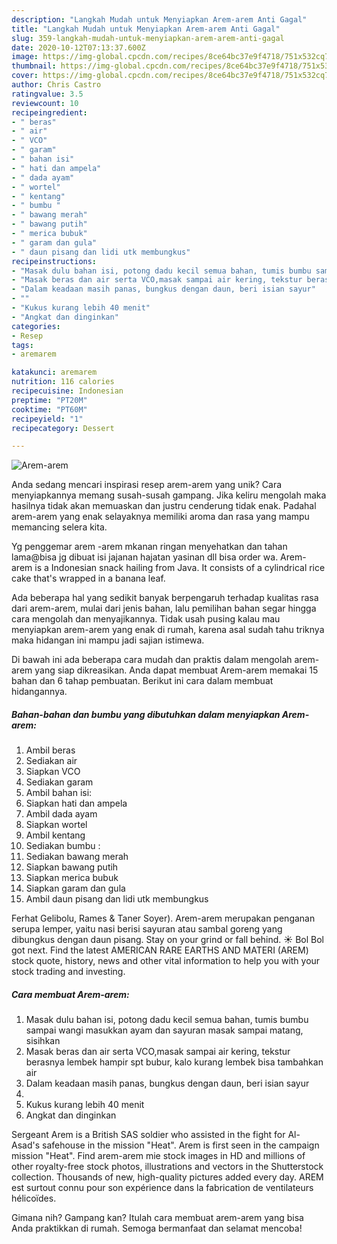 ```yaml
---
description: "Langkah Mudah untuk Menyiapkan Arem-arem Anti Gagal"
title: "Langkah Mudah untuk Menyiapkan Arem-arem Anti Gagal"
slug: 359-langkah-mudah-untuk-menyiapkan-arem-arem-anti-gagal
date: 2020-10-12T07:13:37.600Z
image: https://img-global.cpcdn.com/recipes/8ce64bc37e9f4718/751x532cq70/arem-arem-foto-resep-utama.jpg
thumbnail: https://img-global.cpcdn.com/recipes/8ce64bc37e9f4718/751x532cq70/arem-arem-foto-resep-utama.jpg
cover: https://img-global.cpcdn.com/recipes/8ce64bc37e9f4718/751x532cq70/arem-arem-foto-resep-utama.jpg
author: Chris Castro
ratingvalue: 3.5
reviewcount: 10
recipeingredient:
- " beras"
- " air"
- " VCO"
- " garam"
- " bahan isi"
- " hati dan ampela"
- " dada ayam"
- " wortel"
- " kentang"
- " bumbu "
- " bawang merah"
- " bawang putih"
- " merica bubuk"
- " garam dan gula"
- " daun pisang dan lidi utk membungkus"
recipeinstructions:
- "Masak dulu bahan isi, potong dadu kecil semua bahan, tumis bumbu sampai wangi masukkan ayam dan sayuran masak sampai matang, sisihkan"
- "Masak beras dan air serta VCO,masak sampai air kering, tekstur berasnya lembek hampir spt bubur, kalo kurang lembek bisa tambahkan air"
- "Dalam keadaan masih panas, bungkus dengan daun, beri isian sayur"
- ""
- "Kukus kurang lebih 40 menit"
- "Angkat dan dinginkan"
categories:
- Resep
tags:
- aremarem

katakunci: aremarem 
nutrition: 116 calories
recipecuisine: Indonesian
preptime: "PT20M"
cooktime: "PT60M"
recipeyield: "1"
recipecategory: Dessert

---
```



![Arem-arem](https://img-global.cpcdn.com/recipes/8ce64bc37e9f4718/751x532cq70/arem-arem-foto-resep-utama.jpg)

Anda sedang mencari inspirasi resep arem-arem yang unik? Cara menyiapkannya memang susah-susah gampang. Jika keliru mengolah maka hasilnya tidak akan memuaskan dan justru cenderung tidak enak. Padahal arem-arem yang enak selayaknya memiliki aroma dan rasa yang mampu memancing selera kita.

Yg penggemar arem -arem mkanan ringan menyehatkan dan tahan lama@bisa jg dibuat isi jajanan hajatan yasinan dll bisa order wa. Arem-arem is a Indonesian snack hailing from Java. It consists of a cylindrical rice cake that&#39;s wrapped in a banana leaf.

Ada beberapa hal yang sedikit banyak berpengaruh terhadap kualitas rasa dari arem-arem, mulai dari jenis bahan, lalu pemilihan bahan segar hingga cara mengolah dan menyajikannya. Tidak usah pusing kalau mau menyiapkan arem-arem yang enak di rumah, karena asal sudah tahu triknya maka hidangan ini mampu jadi sajian istimewa.


Di bawah ini ada beberapa cara mudah dan praktis dalam mengolah arem-arem yang siap dikreasikan. Anda dapat membuat Arem-arem memakai 15 bahan dan 6 tahap pembuatan. Berikut ini cara dalam membuat hidangannya.

<!--inarticleads1-->

##### Bahan-bahan dan bumbu yang dibutuhkan dalam menyiapkan Arem-arem:

1. Ambil  beras
1. Sediakan  air
1. Siapkan  VCO
1. Sediakan  garam
1. Ambil  bahan isi:
1. Siapkan  hati dan ampela
1. Ambil  dada ayam
1. Siapkan  wortel
1. Ambil  kentang
1. Sediakan  bumbu :
1. Sediakan  bawang merah
1. Siapkan  bawang putih
1. Siapkan  merica bubuk
1. Siapkan  garam dan gula
1. Ambil  daun pisang dan lidi utk membungkus


Ferhat Gelibolu, Rames &amp; Taner Soyer). Arem-arem merupakan penganan serupa lemper, yaitu nasi berisi sayuran atau sambal goreng yang dibungkus dengan daun pisang. Stay on your grind or fall behind. ☀️ Bol Bol got next. Find the latest AMERICAN RARE EARTHS AND MATERI (AREM) stock quote, history, news and other vital information to help you with your stock trading and investing. 

<!--inarticleads2-->

##### Cara membuat Arem-arem:

1. Masak dulu bahan isi, potong dadu kecil semua bahan, tumis bumbu sampai wangi masukkan ayam dan sayuran masak sampai matang, sisihkan
1. Masak beras dan air serta VCO,masak sampai air kering, tekstur berasnya lembek hampir spt bubur, kalo kurang lembek bisa tambahkan air
1. Dalam keadaan masih panas, bungkus dengan daun, beri isian sayur
1. 
1. Kukus kurang lebih 40 menit
1. Angkat dan dinginkan


Sergeant Arem is a British SAS soldier who assisted in the fight for Al-Asad&#39;s safehouse in the mission &#34;Heat&#34;. Arem is first seen in the campaign mission &#34;Heat&#34;. Find arem-arem mie stock images in HD and millions of other royalty-free stock photos, illustrations and vectors in the Shutterstock collection. Thousands of new, high-quality pictures added every day. AREM est surtout connu pour son expérience dans la fabrication de ventilateurs hélicoïdes. 

Gimana nih? Gampang kan? Itulah cara membuat arem-arem yang bisa Anda praktikkan di rumah. Semoga bermanfaat dan selamat mencoba!
